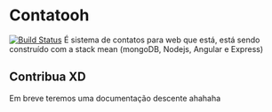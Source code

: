 # Contatooh
[![Build Status](https://travis-ci.org/caiocutrim/contatooh.svg)](https://travis-ci.org/caiocutrim/contatooh)
É sistema de contatos para web que está, está sendo construído com a stack mean (mongoDB, Nodejs, Angular e Express)

## Contribua XD
Em breve teremos uma documentação descente ahahaha
